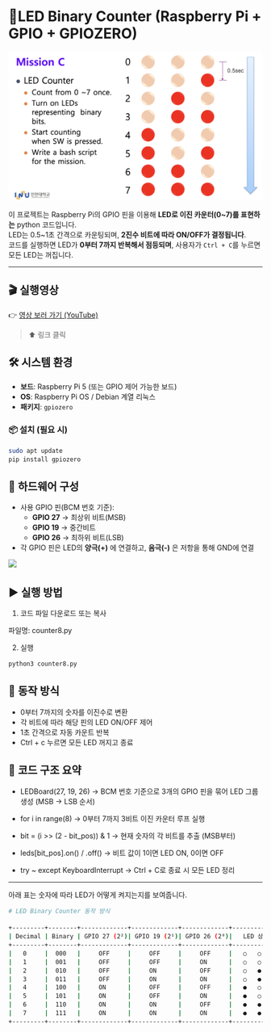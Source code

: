 # 🔢LED Binary Counter (Raspberry Pi + GPIO + GPIOZERO)

<img src="https://github.com/chovy888484/pi_LED/blob/c4725f0ccdbb7f9f8a4470c428edd25439001994/images/counter.png">

이 프로젝트는 Raspberry Pi의 GPIO 핀을 이용해 **LED로 이진 카운터(0~7)를 표현하는** python 코드입니다.  
LED는 0.5~1초 간격으로 카운팅되며, **2진수 비트에 따라 ON/OFF가 결정됩니다**.  
코드를 실행하면 LED가 **0부터 7까지 반복해서 점등되며**, 사용자가 `Ctrl + C`를 누르면 모든 LED는 꺼집니다.

---

## 🎬 실행영상

👉 [영상 보러 가기 (YouTube)](https://youtu.be/dFZOxpbfkcI)

> ⬆️ 링크 클릭


## 🛠️ 시스템 환경

- **보드**: Raspberry Pi 5 (또는 GPIO 제어 가능한 보드)
- **OS**: Raspberry Pi OS / Debian 계열 리눅스
- **패키지**: `gpiozero`

### 📦 설치 (필요 시)

```bash
sudo apt update
pip install gpiozero
```

## 🧰 하드웨어 구성

- 사용 GPIO 핀(BCM 번호 기준):
  - **GPIO 27** -> 최상위 비트(MSB)
  - **GPIO 19** -> 중간비트
  - **GPIO 26** -> 최하위 비트(LSB)
- 각 GPIO 핀은 LED의 **양극(+)** 에 연결하고, **음극(-)** 은 저항을 통해 GND에 연결

<img src="https://github.com/chovy888484/pi_LED/blob/535043cc3ef1441c88c66db4ad5c93fd21f3654d/images/IMG_0577.jpg">

## ▶️ 실행 방법

1. 코드 파일 다운로드 또는 복사

파일명: counter8.py

2. 실행
```bash
python3 counter8.py
```


## 🔁 동작 방식

- 0부터 7까지의 숫자를 이진수로 변환
- 각 비트에 따라 해당 핀의 LED ON/OFF 제어
- 1초 간격으로 자동 카운트 반복
- Ctrl + c 누르면 모든 LED 꺼지고 종료


 ## 🧠 코드 구조 요약

 - LEDBoard(27, 19, 26)
→ BCM 번호 기준으로 3개의 GPIO 핀을 묶어 LED 그룹 생성 (MSB → LSB 순서)

 - for i in range(8)
→ 0부터 7까지 3비트 이진 카운터 루프 실행

 - bit = (i >> (2 - bit_pos)) & 1
→ 현재 숫자의 각 비트를 추출 (MSB부터)

 - leds[bit_pos].on() / .off()
→ 비트 값이 1이면 LED ON, 0이면 OFF

 - try ~ except KeyboardInterrupt
→ Ctrl + C로 종료 시 모든 LED 정리


---

아래 표는 숫자에 따라 LED가 어떻게 켜지는지를 보여줍니다.

```bash
# LED Binary Counter 동작 방식

+---------+--------+-------------+-------------+-------------+----------------+
| Decimal | Binary | GPIO 27 (2²)| GPIO 19 (2¹)| GPIO 26 (2⁰)|   LED 상태     |
+---------+--------+-------------+-------------+-------------+----------------+
|   0     |  000   |     OFF     |     OFF     |     OFF     |   ○   ○   ○    |
|   1     |  001   |     OFF     |     OFF     |     ON      |   ○   ○   ●    |
|   2     |  010   |     OFF     |     ON      |     OFF     |   ○   ●   ○    |
|   3     |  011   |     OFF     |     ON      |     ON      |   ○   ●   ●    |
|   4     |  100   |     ON      |     OFF     |     OFF     |   ●   ○   ○    |
|   5     |  101   |     ON      |     OFF     |     ON      |   ●   ○   ●    |
|   6     |  110   |     ON      |     ON      |     OFF     |   ●   ●   ○    |
|   7     |  111   |     ON      |     ON      |     ON      |   ●   ●   ●    |
+---------+--------+-------------+-------------+-------------+----------------+

```
